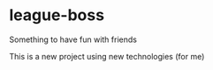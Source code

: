 # league-boss
Something to have fun with friends

This is a new project using new technologies (for me)
